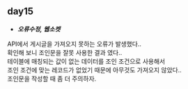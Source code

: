 ## day15
- ***오류수정, 웹소켓***

API에서 게시글을 가져오지 못하는 오류가 발생했다..<br>
확인해 보니 조인문을 잘못 사용한 결과 였다.. <br>
테이블에 매칭되는 값이 없는 데이터를 조인 조건으로 사용해서<br>
조인 조건에 맞는 레코드가 없었기 때문에 아무것도 가져오지 않았다..<br>
조인문을 작성할 때 좀 더 주의하자.
